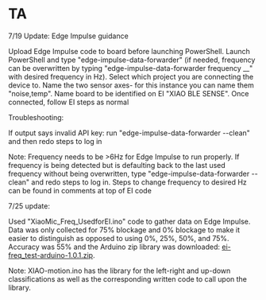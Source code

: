 # TA
7/19 Update: Edge Impulse guidance

Upload Edge Impulse code to board before launching PowerShell. Launch PowerShell and type "edge-impulse-data-forwarder" (if needed, frequency can be overwritten by typing "edge-impulse-data-forwarder frequency __" with desired frequency in Hz). Select which project you are connecting the device to. Name the two sensor axes- for this instance you can name them "noise,temp". Name board to be identified on EI "XIAO BLE SENSE". Once connected, follow EI steps as normal

Troubleshooting:

If output says invalid API key: run "edge-impulse-data-forwarder --clean" and then redo steps to log in 

Note: Frequency needs to be >6Hz for Edge Impulse to run properly. If frequency is being detected but is defaulting back to the last used frequency without being overwritten, type "edge-impulse-data-forwarder --clean" and redo steps to log in. Steps to change frequency to desired Hz can be found in comments at top of EI code



7/25 update:

Used "XiaoMic_Freq_UsedforEI.ino" code to gather data on Edge Impulse. Data was only collected for 75% blockage and 0% blockage to make it easier to distinguish as opposed to using 0%, 25%, 50%, and 75%. Accuracy was 55% and the Arduino zip library was downloaded: [ei-freq_test-arduino-1.0.1.zip](https://github.com/ftannenbaum/TA/files/9183898/ei-freq_test-arduino-1.0.1.zip). 

Note: XIAO-motion.ino has the library for the left-right and up-down classifications as well as the corresponding written code to call upon the library.
